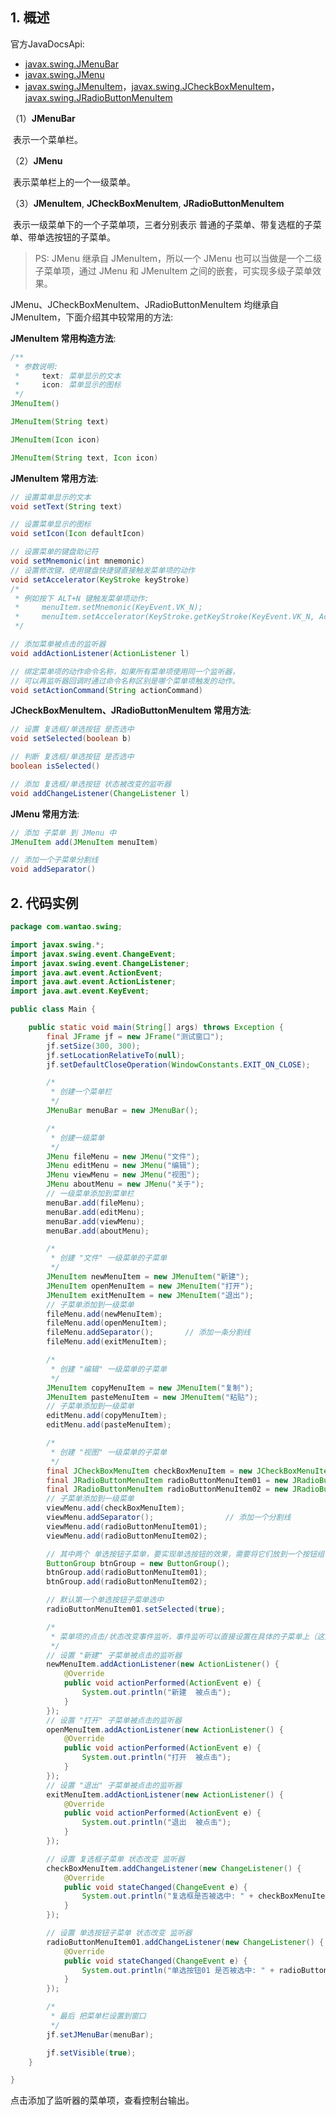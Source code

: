 ## 1. 概述

官方JavaDocsApi:

- [javax.swing.JMenuBar](https://docs.oracle.com/javase/8/docs/api/javax/swing/JMenuBar.html)
- [javax.swing.JMenu](https://docs.oracle.com/javase/8/docs/api/javax/swing/JMenu.html)
- [javax.swing.JMenuItem](https://docs.oracle.com/javase/8/docs/api/javax/swing/JMenuItem.html)，[javax.swing.JCheckBoxMenuItem](https://docs.oracle.com/javase/8/docs/api/javax/swing/JCheckBoxMenuItem.html)，[javax.swing.JRadioButtonMenuItem](https://docs.oracle.com/javase/8/docs/api/javax/swing/JRadioButtonMenuItem.html)

（1）**JMenuBar**

​	表示一个菜单栏。

（2）**JMenu**

​	表示菜单栏上的一个一级菜单。

（3）**JMenuItem**, **JCheckBoxMenuItem**, **JRadioButtonMenuItem**

​	表示一级菜单下的一个子菜单项，三者分别表示 普通的子菜单、带复选框的子菜单、带单选按钮的子菜单。

> PS: JMenu 继承自 JMenuItem，所以一个 JMenu 也可以当做是一个二级子菜单项，通过 JMenu 和 JMenuItem 之间的嵌套，可实现多级子菜单效果。

JMenu、JCheckBoxMenuItem、JRadioButtonMenuItem 均继承自 JMenuItem，下面介绍其中较常用的方法:

**JMenuItem 常用构造方法**:

```java
/**
 * 参数说明:
 *     text: 菜单显示的文本
 *     icon: 菜单显示的图标
 */
JMenuItem()

JMenuItem(String text)

JMenuItem(Icon icon)

JMenuItem(String text, Icon icon)
```

**JMenuItem 常用方法**:

```java
// 设置菜单显示的文本
void setText(String text)

// 设置菜单显示的图标
void setIcon(Icon defaultIcon)

// 设置菜单的键盘助记符
void setMnemonic(int mnemonic)
// 设置修改键，使用键盘快捷键直接触发菜单项的动作
void setAccelerator(KeyStroke keyStroke)
/*
 * 例如按下 ALT+N 键触发菜单项动作:
 *     menuItem.setMnemonic(KeyEvent.VK_N);
 *     menuItem.setAccelerator(KeyStroke.getKeyStroke(KeyEvent.VK_N, ActionEvent.ALT_MASK));
 */

// 添加菜单被点击的监听器
void addActionListener(ActionListener l)

// 绑定菜单项的动作命令名称，如果所有菜单项使用同一个监听器，
// 可以再监听器回调时通过命令名称区别是哪个菜单项触发的动作。
void setActionCommand(String actionCommand)
```

**JCheckBoxMenuItem、JRadioButtonMenuItem 常用方法**:

```java
// 设置 复选框/单选按钮 是否选中
void setSelected(boolean b)

// 判断 复选框/单选按钮 是否选中
boolean isSelected()

// 添加 复选框/单选按钮 状态被改变的监听器
void addChangeListener(ChangeListener l)
```

**JMenu 常用方法**:

```java
// 添加 子菜单 到 JMenu 中
JMenuItem add(JMenuItem menuItem)

// 添加一个子菜单分割线
void addSeparator()
```

## 2. 代码实例

```java
package com.wantao.swing;

import javax.swing.*;
import javax.swing.event.ChangeEvent;
import javax.swing.event.ChangeListener;
import java.awt.event.ActionEvent;
import java.awt.event.ActionListener;
import java.awt.event.KeyEvent;

public class Main {

    public static void main(String[] args) throws Exception {
        final JFrame jf = new JFrame("测试窗口");
        jf.setSize(300, 300);
        jf.setLocationRelativeTo(null);
        jf.setDefaultCloseOperation(WindowConstants.EXIT_ON_CLOSE);

        /*
         * 创建一个菜单栏
         */
        JMenuBar menuBar = new JMenuBar();

        /*
         * 创建一级菜单
         */
        JMenu fileMenu = new JMenu("文件");
        JMenu editMenu = new JMenu("编辑");
        JMenu viewMenu = new JMenu("视图");
        JMenu aboutMenu = new JMenu("关于");
        // 一级菜单添加到菜单栏
        menuBar.add(fileMenu);
        menuBar.add(editMenu);
        menuBar.add(viewMenu);
        menuBar.add(aboutMenu);

        /*
         * 创建 "文件" 一级菜单的子菜单
         */
        JMenuItem newMenuItem = new JMenuItem("新建");
        JMenuItem openMenuItem = new JMenuItem("打开");
        JMenuItem exitMenuItem = new JMenuItem("退出");
        // 子菜单添加到一级菜单
        fileMenu.add(newMenuItem);
        fileMenu.add(openMenuItem);
        fileMenu.addSeparator();       // 添加一条分割线
        fileMenu.add(exitMenuItem);

        /*
         * 创建 "编辑" 一级菜单的子菜单
         */
        JMenuItem copyMenuItem = new JMenuItem("复制");
        JMenuItem pasteMenuItem = new JMenuItem("粘贴");
        // 子菜单添加到一级菜单
        editMenu.add(copyMenuItem);
        editMenu.add(pasteMenuItem);

        /*
         * 创建 "视图" 一级菜单的子菜单
         */
        final JCheckBoxMenuItem checkBoxMenuItem = new JCheckBoxMenuItem("复选框子菜单");
        final JRadioButtonMenuItem radioButtonMenuItem01 = new JRadioButtonMenuItem("单选按钮子菜单01");
        final JRadioButtonMenuItem radioButtonMenuItem02 = new JRadioButtonMenuItem("单选按钮子菜单02");
        // 子菜单添加到一级菜单
        viewMenu.add(checkBoxMenuItem);
        viewMenu.addSeparator();                // 添加一个分割线
        viewMenu.add(radioButtonMenuItem01);
        viewMenu.add(radioButtonMenuItem02);

        // 其中两个 单选按钮子菜单，要实现单选按钮的效果，需要将它们放到一个按钮组中
        ButtonGroup btnGroup = new ButtonGroup();
        btnGroup.add(radioButtonMenuItem01);
        btnGroup.add(radioButtonMenuItem02);

        // 默认第一个单选按钮子菜单选中
        radioButtonMenuItem01.setSelected(true);

        /*
         * 菜单项的点击/状态改变事件监听，事件监听可以直接设置在具体的子菜单上（这里只设置其中几个）
         */
        // 设置 "新建" 子菜单被点击的监听器
        newMenuItem.addActionListener(new ActionListener() {
            @Override
            public void actionPerformed(ActionEvent e) {
                System.out.println("新建  被点击");
            }
        });
        // 设置 "打开" 子菜单被点击的监听器
        openMenuItem.addActionListener(new ActionListener() {
            @Override
            public void actionPerformed(ActionEvent e) {
                System.out.println("打开  被点击");
            }
        });
        // 设置 "退出" 子菜单被点击的监听器
        exitMenuItem.addActionListener(new ActionListener() {
            @Override
            public void actionPerformed(ActionEvent e) {
                System.out.println("退出  被点击");
            }
        });

        // 设置 复选框子菜单 状态改变 监听器
        checkBoxMenuItem.addChangeListener(new ChangeListener() {
            @Override
            public void stateChanged(ChangeEvent e) {
                System.out.println("复选框是否被选中: " + checkBoxMenuItem.isSelected());
            }
        });

        // 设置 单选按钮子菜单 状态改变 监听器
        radioButtonMenuItem01.addChangeListener(new ChangeListener() {
            @Override
            public void stateChanged(ChangeEvent e) {
                System.out.println("单选按钮01 是否被选中: " + radioButtonMenuItem01.isSelected());
            }
        });

        /*
         * 最后 把菜单栏设置到窗口
         */
        jf.setJMenuBar(menuBar);

        jf.setVisible(true);
    }

}
```

点击添加了监听器的菜单项，查看控制台输出。

